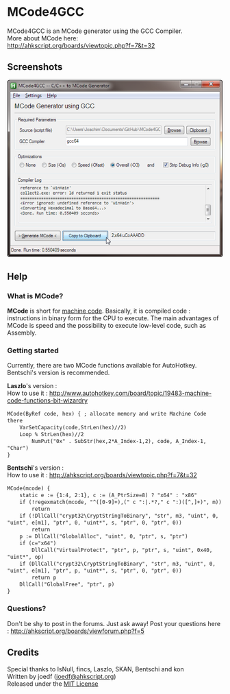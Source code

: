 MCode4GCC
==================
  
MCode4GCC is an MCode generator using the GCC Compiler.  
More about MCode here:  
http://ahkscript.org/boards/viewtopic.php?f=7&t=32
  
## Screenshots
![screenshot01](screenshot.png "screenshot")
  
## Help
### What is MCode?
**MCode** is short for [machine code](http://en.wikipedia.org/wiki/Machine_code). Basically, it is compiled code : instructions in binary form for the CPU to execute. The main advantages of MCode is speed and the possibility to execute low-level code, such as Assembly.  

### Getting started
Currently, there are two MCode functions available for AutoHotkey. Bentschi's version is recommended.  
  
**Laszlo**'s version :  
How to use it : http://www.autohotkey.com/board/topic/19483-machine-code-functions-bit-wizardry
```
MCode(ByRef code, hex) { ; allocate memory and write Machine Code there
	VarSetCapacity(code,StrLen(hex)//2)
	Loop % StrLen(hex)//2
		NumPut("0x" . SubStr(hex,2*A_Index-1,2), code, A_Index-1, "Char")
}
```
  
**Bentschi**'s version :  
How to use it : http://ahkscript.org/boards/viewtopic.php?f=7&t=32
```
MCode(mcode) {
	static e := {1:4, 2:1}, c := (A_PtrSize=8) ? "x64" : "x86"
	if (!regexmatch(mcode, "^([0-9]+),(" c ":|.*?," c ":)([^,]+)", m))
		return
	if (!DllCall("crypt32\CryptStringToBinary", "str", m3, "uint", 0, "uint", e[m1], "ptr", 0, "uint*", s, "ptr", 0, "ptr", 0))
		return
	p := DllCall("GlobalAlloc", "uint", 0, "ptr", s, "ptr")
	if (c="x64")
		DllCall("VirtualProtect", "ptr", p, "ptr", s, "uint", 0x40, "uint*", op)
	if (DllCall("crypt32\CryptStringToBinary", "str", m3, "uint", 0, "uint", e[m1], "ptr", p, "uint*", s, "ptr", 0, "ptr", 0))
		return p
	DllCall("GlobalFree", "ptr", p)
}
```
  
### Questions?
Don't be shy to post in the forums. Just ask away!
Post your questions here : http://ahkscript.org/boards/viewforum.php?f=5
  
## Credits
Special thanks to IsNull, fincs, Laszlo, SKAN, Bentschi and kon  
Written by joedf (joedf@ahkscript.org)  
Released under the [MIT License](http://opensource.org/licenses/MIT)  
